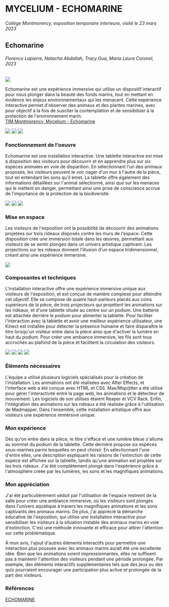 # MYCELIUM - ECHOMARINE
###### Collège Montmorency, exposition temporaire interieure, visité le 23 mars 2023
## Echomarine
###### Florence Lapierre, Natacha Abdallah, Tracy Gua, Maria Laura Coronel, 2023

<img src="medias/echomarine/affiche.png">

Echomarine est une expérience immersive qui utilise un dispositif interactif pour nous plonger dans la beauté des fonds marins, tout en mettant en évidence les enjeux environnementaux qui les menacent. Cette expérience interactive permet d'observer des animaux et des plantes marines, avec pour objectif à la fois de susciter la contemplation et de sensibiliser à la protection de l'environnement marin. <br>
[TIM Montmorency, Mycelium - Echomarine](https://tim-montmorency.com/2023/projets/Echomarine/docs/web/index.html)

<img src="medias/echomarine/moi_affiche.png">
<img src="medias/echomarine/titre.png">
<img src="medias/echomarine/installation.png">

### Fonctionnement de l'oeuvre

Echomarine est une installation interactive. Une tablette interactive est mise à disposition des visiteurs pour découvrir et en apprendre plus sur six espèces animales en voie de disparition. En sélectionnant l'un des animaux proposés, les visiteurs peuvent le voir nager d'un mur à l'autre de la pièce, tout en entendant les sons qu'il émet. La tablette offre également des informations détaillées sur l'animal sélectionné, ainsi que sur les menaces qui le mettent en danger, permettant ainsi une prise de conscience accrue de l'importance de la protection de la biodiversité.

<img src="medias/echomarine/tablette.png">
<img src="medias/echomarine/requin_description.png">
<img src="medias/echomarine/baleine.png">

### Mise en espace

Les visiteurs de l'exposition ont la possibilité de découvrir des animations projetées sur trois rideaux disposés contre les murs de l'espace. Cette disposition crée une immersion totale dans les œuvres, permettant aux visiteurs de se sentir plongés dans un univers artistique captivant. Les projections sur les rideaux donnent l'illusion d'un espace tridimensionnel, créant ainsi une expérience immersive.

<img src="medias/echomarine/plantation.png">

### Composantes et techniques

L'installation interactive offre une expérience immersive unique aux visiteurs de l'exposition, et est conçue de manière complexe pour atteindre cet objectif. Elle se compose de quatre haut-parleurs placés aux coins supérieurs de la pièce, de trois projecteurs qui projettent les animations sur les rideaux, et d'une tablette située au centre sur un podium. Une batterie est attachée derrière le podium pour alimenter la tablette. Pour faciliter l'interaction avec la tablette et avoir une meilleur expérience utilisateur, une Kinect est installée pour détecter la présence humaine et faire disparaître le titre lorsqu'un visiteur entre dans la pièce ainsi que d'activer la lumière en haut du podium. Pour créer une ambiance immersive, les fils sont tous accrochés au plafond de la pièce et facilitent la circulation des visiteurs.

<img src="medias/echomarine/haut-parleur.png">
<img src="medias/echomarine/lumiere_projecteur.png">
<img src="medias/echomarine/battery.png">
<img src="medias/echomarine/kinect.png">


### Éléments nécessaires

L'équipe a utilisé plusieurs logiciels spécialisés pour la création de l'installation. Les animations ont été réalisées avec After Effects, et l'interface web a été conçue avec HTML et CSS. Max/Msp/jitter a été utilisé pour gérer l'interactivité entre la page web, les animations et le détecteur de mouvement. Les logiciels de son utilises étaient Reaper et VCV Rack. Enfin, l'intégration des animations sur les rideaux a été réalisée grâce à l'utilisation de Madmapper. Dans l'ensemble, cette installation artistique offre aux visiteurs une expérience immersive unique.

### Mon expérience

Dès qu'on entre dans la pièce, le titre s'efface et une lumière bleue s'allume au sommet du podium de la tablette. Cette dernière propose six espèces sous-marines parmi lesquelles on peut choisir. En sélectionnant l'une d'entre elles, une description expliquant les raisons de l'extinction de cette espèce est affichée sur la tablette, tandis qu'une animation est projetée sur les trois rideaux. J'ai été complètement plongé dans l'expérience grâce à l'atmosphère créée par les lumières, les sons et les magnifiques animations.

### Mon appréciation

J'ai été particulièrement séduit par l'utilisation de l'espace restreint de la salle pour créer une ambiance immersive, où les visiteurs sont plongés dans l'univers aquatique à travers les magnifiques animations et les sons captivants des animaux marins. De plus, j'ai apprécié la démarche éducative de l'exposition, qui utilise une installation interactive pour sensibiliser les visiteurs à la situation instable des animaux marins en voie d'extinction. C'est une méthode innovante et efficace pour attirer l'attention sur cette problématique.

À mon avis, l'ajout d'autres éléments interactifs pour permettre une interaction plus poussée avec les animaux marins aurait été une excellente idée. Bien que les animations soient impressionnantes, elles ne suffisent pas à maintenir l'attention des visiteurs pendant une période prolongée. Par exemple, des éléments interactifs supplémentaires tels que des jeux ou des quiz pourraient encourager une participation plus active et prolongée de la part des visiteurs.

### Références

[ECHOMARINE](https://tim-montmorency.com/2023/projets/Echomarine/docs/web/index.html)
